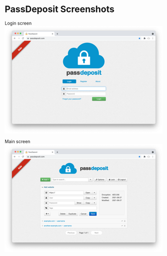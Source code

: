 # PassDeposit Screenshots

Login screen
![Login screen](screenshots/login.png)

Main screen
![Main screen](screenshots/main.png)
